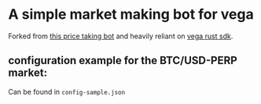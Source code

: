 # A simple market making bot for vega 

Forked from [this price taking bot](https://github.com/jeremyletang/niceish_price_bot) and heavily reliant on [vega rust sdk](https://github.com/jeremyletang/vega-rust-sdk).

## configuration example for the BTC/USD-PERP market:

Can be found in `config-sample.json`

